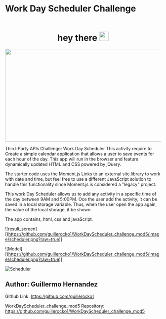 # Work Day Scheduler Challenge

<div id="badges" align="center">
  <img src="https://komarev.com/ghpvc/?username=guillerocko1&style=flat-square&color=blue" alt=""/>
 </div>

<h1 align="center">
  hey there
  <img src="https://media.giphy.com/media/hvRJCLFzcasrR4ia7z/giphy.gif" width="30px"/>
</h1>

<div align="center">
  <img src="https://media.giphy.com/media/dWesBcTLavkZuG35MI/giphy.gif" width="600" height="300"/>
</div>


Third-Party APIs Challenge: Work Day Scheduler
This activity require to Create a simple calendar application that allows a user to save events for each hour of the day. This app will run in the browser and feature dynamically updated HTML and CSS powered by jQuery.

The starter code uses the Moment.js Links to an external site.library to work with date and time, but feel free to use a different JavaScript solution to handle this functionality since Moment.js is considered a "legacy" project.


This work Day Scheduler allows us to add any activity in a specific time of the day between 9AM and 5:00PM. Oce the user add the activity, it can be saved in a local storage variable. Thus, when the user open the app again, the value of the local storage, it be shown. 

The app contains, html, css and javaScript.


![result_screen][(https://github.com/guillerocko1/WorkDayScheduler_challenge_mod5/image/scheduler.png?raw=true)]

![Model][(https://github.com/guillerocko1/WorkDayScheduler_challenge_mod5/image/scheduler.png?raw=true)]

![Scheduler](https://[your-copied-image-address](https://github.com/guillerocko1/WorkDayScheduler_challenge_mod5/blob/main/image/scheduler.png?raw=true))



## Author: Guillermo Hernandez 

Github Link: https://github.com/guillerocko1

WorkDayScheduler_challenge_mod5 Repository: https://github.com/guillerocko1/WorkDayScheduler_challenge_mod5




